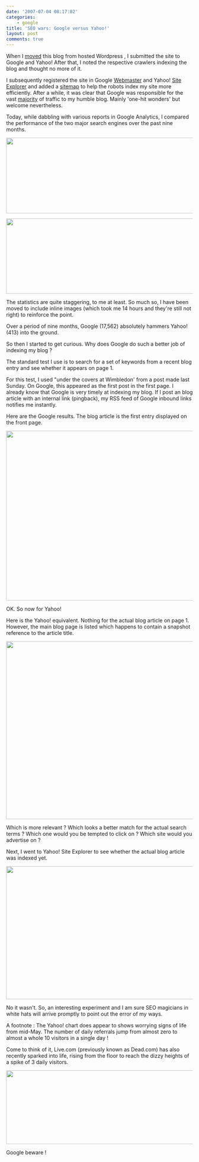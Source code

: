 ```yaml
---
date: '2007-07-04 08:17:02'
categories:
    - google
title: 'SEO wars: Google versus Yahoo!'
layout: post
comments: true
---
```

When I
[moved](http://www.nbrightside.com/blog/2006/09/30/from-wordpresscom-to-wordpressorg/)
this blog from hosted Wordpress , I submitted the site to Google and
Yahoo! After that, I noted the respective crawlers indexing the blog and
thought no more of it.

I subsequently registered the site in Google
[Webmaster](http://www.google.co.uk/webmasters/) and Yahoo! [Site
Explorer](http://siteexplorer.search.yahoo.com/) and added a
[sitemap](http://www.arnebrachhold.de/2005/06/05/google-sitemaps-generator-v2-final)
to help the robots index my site more efficiently. After a while, it was
clear that Google was responsible for the vast
[majority](http://www.nbrightside.com/blog/2006/10/30/the-only-search-engine-in-town/)
of traffic to my humble blog. Mainly 'one-hit wonders' but welcome nevertheless.

Today, while dabbling with various reports in Google Analytics, I
compared the performance of the two major search engines over the past
nine months. 

<a href="http://picasaweb.google.com/lh/photo/SYWCIim4a--KYivmellNjA?feat=embedwebsite"><img src="http://lh6.ggpht.com/_l2uGy1RGCiE/TRDZCRxU4qI/AAAAAAAABq0/m680c8Bnktk/s640/google-small.JPG" height="204" width="640" /></a>

<a href="http://picasaweb.google.com/lh/photo/-2J4tiFwC2n_iADHNKcKUA?feat=embedwebsite"><img src="http://lh5.ggpht.com/_l2uGy1RGCiE/TRDa2T3HvEI/AAAAAAAABrI/N7kvPdwnAFw/s640/yahoo-small.JPG" height="203" width="640" /></a>

The statistics are quite staggering, to me at least. So much so, I have
been moved to include inline images (which took me 14 hours and they're
still not right) to reinforce the point.

Over a period of nine months, Google (17,562) absolutely hammers Yahoo!
(413) into the ground.

So then I started to get curious. Why does Google do such a better job
of indexing my blog ?

The standard test I use is to search for a set of keywords from a recent
blog entry and see whether it appears on page 1.

For this test, I used "under the covers at Wimbledon' from a post made
last Sunday. On Google, this appeared as the first post in the first
page. I already know that Google is very timely at indexing my blog. If
I post an blog article with an internal link (pingback), my RSS feed of
Google inbound links notifies me instantly.

Here are the Google results. The blog article is the first entry
displayed on the front page. 

<a title="Google Search" href="http://picasaweb.google.com/lh/photo/n_vPShQQrf_yXFou9ECU6A?feat=embedwebsite"><img src="http://lh4.ggpht.com/_l2uGy1RGCiE/TRDZCNmrpII/AAAAAAAABqw/XaLaICgL5bM/s640/google-search.JPG" height="458" width="640" /></a>

OK. So now for Yahoo!

Here is the Yahoo! equivalent. Nothing for the actual blog article on
page 1. However, the main blog page is listed which happens to contain a
snapshot reference to the article title.

<a href="http://picasaweb.google.com/lh/photo/Cec2MxTqRA4D1KE9QRy6uw?feat=embedwebsite"><img src="http://lh3.ggpht.com/_l2uGy1RGCiE/TRDZEmtoyhI/AAAAAAAABrA/uhFwRrsnNSo/s640/yahoo-search.JPG" height="480" width="640" /></a>

Which is more relevant ? Which looks a better match for the actual
search terms ? Which one would you be tempted to click on ? Which site
would you advertise on ? 

Next, I went to Yahoo! Site Explorer to see whether the actual blog
article was indexed yet. 

<a href="http://picasaweb.google.com/lh/photo/7r2jm9cdaXmM7kWMp6an4A?feat=embedwebsite"><img src="http://lh4.ggpht.com/_l2uGy1RGCiE/TRDZERA2zVI/AAAAAAAABq8/eqhnTlXz4IM/s640/yahoo-missing.JPG" height="359" width="640" /></a>

No it wasn't. So, an interesting experiment and I am sure SEO magicians
in white hats will arrive promptly to point out the error of my ways.

A footnote : The Yahoo! chart does appear to shows worrying signs of
life from mid-May. The number of daily referrals jump from almost zero
to almost a whole 10 visitors in a single day !

Come to think of it, Live.com (previously known as Dead.com) has also
recently sparked into life, rising from the floor to reach the dizzy
heights of a spike of 3 daily visitors. 

<a title="Live Search" href="http://picasaweb.google.com/lh/photo/-LsuuE19OLcoqVoJ7_rmhQ?feat=embedwebsite"><img src="http://lh3.ggpht.com/_l2uGy1RGCiE/TRDZCly8xJI/AAAAAAAABq4/OJEqiuxaRiE/s640/live-search.JPG" height="199" width="640" /></a>

Google beware !

